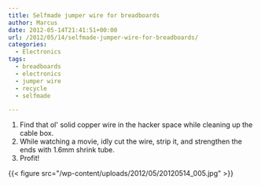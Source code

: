 ```yaml
---
title: Selfmade jumper wire for breadboards
author: Marcus
date: 2012-05-14T21:41:51+00:00
url: /2012/05/14/selfmade-jumper-wire-for-breadboards/
categories:
  - Electronics
tags:
  - breadboards
  - electronics
  - jumper wire
  - recycle
  - selfmade

---
```

  1. Find that ol' solid copper wire in the hacker space while cleaning up the cable box.
  2. While watching a movie, idly cut the wire, strip it, and strengthen the ends with 1.6mm shrink tube.
  3. Profit!

{{< figure src="/wp-content/uploads/2012/05/20120514_005.jpg" >}}

